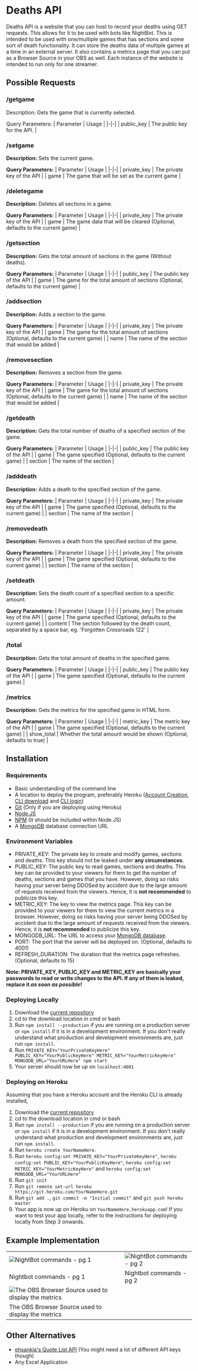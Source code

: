 # Deaths API

Deaths API is a website that you can host to record your deaths using GET requests. This allows for it to be used with bots like NightBot. This is intended to be used with one/multiple games that has sections and some sort of death functionality. It can store the deaths data of multiple games at a time in an external server. It also contains a metrics page that you can put as a Browser Source in your OBS as well. Each instance of the website is intended to run only for one streamer.

## Possible Requests

### /getgame

Description: Gets the game that is currently selected.

Query Parameters:
| Parameter | Usage |
|-|-|
| public_key | The public key for the API. |

### /setgame

**Description:** Sets the current game.

**Query Parameters:**
| Parameter | Usage |
|-|-|
| private_key | The private key of the API |
| game | The game that will be set as the current game |

### /deletegame

**Description:** Deletes all sections in a game.

**Query Parameters:**
| Parameter | Usage |
|-|-|
| private_key | The private key of the API |
| game | The game data that will be cleared (Optional, defaults to the current game) |

### /getsection

**Description:** Gets the total amount of sections in the game (Without deaths).

**Query Parameters:**
| Parameter | Usage |
|-|-|
| public_key | The public key of the API |
| game | The game for the total amount of sections (Optional, defaults to the current game) |

### /addsection

**Description:** Adds a section to the game.

**Query Parameters:**
| Parameter | Usage |
|-|-|
| private_key | The private key of the API |
| game | The game for the total amount of sections (Optional, defaults to the current game) |
| name | The name of the section that would be added |

### /removesection

**Description:** Removes a section from the game.

**Query Parameters:**
| Parameter | Usage |
|-|-|
| private_key | The private key of the API |
| game | The game for the total amount of sections (Optional, defaults to the current game) |
| name | The name of the section that would be added |

### /getdeath

**Description:** Gets the total number of deaths of a specified section of the game.

**Query Parameters:**
| Parameter | Usage |
|-|-|
| public_key | The public key of the API |
| game | The game specified (Optional, defaults to the current game) |
| section | The name of the section |

### /adddeath

**Description:** Adds a death to the specified section of the game.

**Query Parameters:**
| Parameter | Usage |
|-|-|
| private_key | The private key of the API |
| game | The game specified (Optional, defaults to the current game) |
| section | The name of the section |

### /removedeath

**Description:** Removes a death from the specified section of the game.

**Query Parameters:**
| Parameter | Usage |
|-|-|
| private_key | The private key of the API |
| game | The game specified (Optional, defaults to the current game) |
| section | The name of the section |

### /setdeath

**Description:** Sets the death count of a specified section to a specific amount.

**Query Parameters:**
| Parameter | Usage |
|-|-|
| private_key | The private key of the API |
| game | The game specified (Optional, defaults to the current game) |
| content | The section followed by the death count, separated by a space bar, eg. 'Forgotten Crossroads 122' |

### /total

**Description:** Gets the total amount of deaths in the specified game.

**Query Parameters:**
| Parameter | Usage |
|-|-|
| public_key | The public key of the API |
| game | The game specified (Optional, defaults to the current game) |

### /metrics

**Description:** Gets the metrics for the specified game in HTML form.

**Query Parameters:**
| Parameter | Usage |
|-|-|
| metric_key | The metric key of the API |
| game | The game specified (Optional, defaults to the current game) |
| show_total | Whether the total amount would be shown (Optional, defaults to true) |

## Installation

### Requirements

* Basic understanding of the command line
* A location to deploy the program, preferably Heroku ([Account Creation](https://signup.heroku.com/node), [CLI download](https://devcenter.heroku.com/articles/heroku-cli#download-and-install) and [CLI login](https://devcenter.heroku.com/articles/heroku-cli#getting-started))
* [Git](https://git-scm.com/downloads) (Only if you are deploying using Heroku)
* [Node.JS](https://nodejs.org/en/download/)
* [NPM](https://www.npmjs.com/get-npm) (It should be included within Node.JS)
* A [MongoDB](https://docs.atlas.mongodb.com/getting-started/) database connection URL

### Environment Variables

* PRIVATE_KEY: The private key to create and modify games, sections and deaths. This key should not be leaked under **any circumstances**.
* PUBLIC_KEY: The public key to read games, sections and deaths. This key can be provided to your viewers for them to get the number of deaths, sections and games that you have. However, doing so risks having your server being DDOSed by accident due to the large amount of requests received from the viewers. Hence, it is **not recommended** to publicize this key.
* METRIC_KEY: The key to view the metrics page. This key can be provided to your viewers for them to view the current metrics in a browser. However, doing so risks having your server being DDOSed by accident due to the large amount of requests received from the viewers. Hence, it is **not recommended** to publicize this key.
* MONGODB_URL: The URL to access your [MongoDB database](https://docs.atlas.mongodb.com/getting-started/).
* PORT: The port that the server will be deployed on. (Optional, defaults to 4001)
* REFRESH_DURATION: The duration that the metrics page refreshes. (Optional, defaults to 15)

**Note: PRIVATE_KEY, PUBLIC_KEY and METRIC_KEY are basically your passwords to read or write changes to the API. If any of them is leaked, replace it *as soon as possible*!**

### Deploying Locally

1. Download the [current repository](https://github.com/paxriel/deaths-api/archive/master.zip)
2. cd to the download location in cmd or bash
3. Run `npm install --production` if you are running on a production server or `npm install` if it is in a development environment. If you don't really understand what production and development environments are, just run `npm install`.
4. Run `PRIVATE_KEY="YourPrivateKeyHere" PUBLIC_KEY="YourPublicKeyHere" METRIC_KEY="YourMetricKeyHere" MONGODB_URL="YourURLHere" npm start`
5. Your server should now be up on `localhost:4001`

### Deploying on Heroku

Assuming that you have a Heroku account and the Heroku CLI is already installed,

1. Download the [current repository](https://github.com/paxriel/deaths-api/archive/master.zip)
2. cd to the download location in cmd or bash
3. Run `npm install --production` if you are running on a production server or `npm install` if it is in a development environment. If you don't really understand what production and development environments are, just run `npm install`.
4. Run `heroku create YourNameHere`.
5. Run `heroku config:set PRIVATE_KEY="YourPrivateKeyHere"`, `heroku config:set PUBLIC_KEY="YourPublicKeyHere"`, `heroku config:set METRIC_KEY="YourMetricKeyHere"` and `heroku config:set MONGODB_URL="YourURLHere"`
6. Run `git init`
7. Run `git remote set-url heroku https://git.heroku.com/YourNameHere.git`
8. Run `git add .`, `git commit -m "Initial commit"` and `git push heroku master`
9. Your app is now up on Heroku on `YourNameHere.herokuapp.com`! If you want to test your app locally, refer to the instructions for deploying locally from Step 3 onwards.

## Example Implementation

| | |
|-|-|
| ![NightBot commands - pg 1](./nightbot_pg1.png) | ![NightBot commands - pg 2](./nightbot_pg2.png) |
| Nightbot commands - pg 1 | Nightbot commands - pg 2 |
| ![The OBS Browser Source used to display the metrics](./obs_source.png) | |
| The OBS Browser Source used to display the metrics| |

## Other Alternatives

* [ehsankia's Quote List API](https://community.nightdev.com/t/customapi-quote-system/7871) (You might need a lot of different API keys though)
* Any Excel Application
